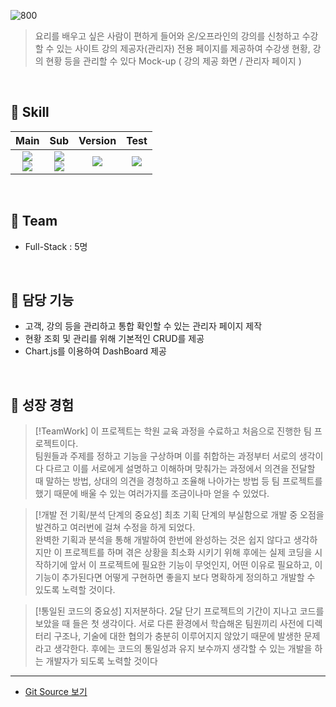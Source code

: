 ![800](https://onedrive.live.com/embed?resid=130CBFA7E5A0B893%2165078&authkey=%21AFjcFfjDMySES3E&width=2000&height=881)
> 요리를 배우고 싶은 사람이 편하게 들어와 온/오프라인의 강의를 신청하고 수강할 수 있는 사이트
> 강의 제공자(관리자) 전용 페이지를 제공하여 수강생 현황, 강의 현황 등을 관리할 수 있다
> Mock-up ( 강의 제공 화면 / 관리자 페이지 )

<br>

## 🔧 Skill
| Main | Sub | Version | Test |
|:------:|:-----:|:---------:|:------:|
|<img src="https://img.shields.io/badge/springboot-6DB33F?style=for-the-badge&logo=springboot&logoColor=white"><br><img src="https://img.shields.io/badge/Oracle-F80000?style=for-the-badge&logo=oracle">|<img src="https://img.shields.io/badge/jquery-0769AD?style=for-the-badge&logo=jquery&logoColor=white"><br><img src="https://img.shields.io/badge/chart.js-FF6384?style=for-the-badge&logo=chartdotjs&logoColor=white">|<img src="https://img.shields.io/badge/git-F05032?style=for-the-badge&logo=git&logoColor=white">|<img src="https://img.shields.io/badge/junit-25A162?style=for-the-badge&logo=junit5&logoColor=white">|

<br>

## 🤝 Team
- Full-Stack : 5명

<br>

## 🌟 담당 기능
- 고객, 강의 등을 관리하고 통합 확인할 수 있는 관리자 페이지 제작
- 현황 조회 및 관리를 위해 기본적인 CRUD를 제공
- Chart.js를 이용하여 DashBoard 제공

<br>  

## 👊 성장 경험
> [!TeamWork]
> 이 프로젝트는 학원 교육 과정을 수료하고 처음으로 진행한 팀 프로젝트이다.<br>
> 팀원들과 주제를 정하고 기능을 구상하며 이를 취합하는 과정부터 서로의 생각이 다 다르고 이를 서로에게 설명하고 이해하며 맞춰가는 과정에서 의견을 전달할 때 말하는 방법, 상대의 의견을 경청하고 조율해 나아가는 방법 등 팀 프로젝트를 했기 때문에 배울 수 있는 여러가지를 조금이나마 얻을 수 있었다.

> [!개발 전 기획/분석 단계의 중요성]
> 최초 기획 단계의 부실함으로 개발 중 오점을 발견하고 여러번에 걸쳐 수정을 하게 되었다.<br>
> 완벽한 기획과 분석을 통해 개발하여 한번에 완성하는 것은 쉽지 않다고 생각하지만 이 프로젝트를 하며 겪은 상황을 최소화 시키기 위해 후에는 실제 코딩을 시작하기에 앞서 이 프로젝트에 필요한 기능이 무엇인지, 어떤 이유로 필요하고, 이 기능이 추가된다면 어떻게 구현하면 좋을지 보다 명확하게 정의하고 개발할 수 있도록 노력할 것이다.

> [!통일된 코드의 중요성]
> 지저분하다. 2달 단기 프로젝트의 기간이 지나고 코드를 보았을 때 들은 첫 생각이다.
> 서로 다른 환경에서 학습해온 팀원끼리 사전에 디렉터리 구조나, 기술에 대한 협의가 충분히 이루어지지 않았기 때문에 발생한 문제라고 생각한다. 후에는 코드의 통일성과 유지 보수까지 생각할 수 있는 개발을 하는 개발자가 되도록 노력할 것이다

---
- [Git Source 보기](https://github.com/Hanee-dev/CookingLearn)